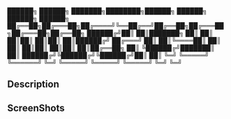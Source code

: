 ██████╗  ██████╗ ███████╗████████╗██████╗  ██████╗  ██████╗ ██████╗ 
██╔══██╗██╔═══██╗██╔════╝╚══██╔══╝██╔══██╗██╔═══██╗██╔═══██╗██╔══██╗
██████╔╝██║   ██║███████╗   ██║   ██║  ██║██║   ██║██║   ██║██████╔╝
██╔═══╝ ██║   ██║╚════██║   ██║   ██║  ██║██║   ██║██║   ██║██╔══██╗
██║     ╚██████╔╝███████║   ██║   ██████╔╝╚██████╔╝╚██████╔╝██║  ██║
╚═╝      ╚═════╝ ╚══════╝   ╚═╝   ╚═════╝  ╚═════╝  ╚═════╝ ╚═╝  ╚═╝
                                                                   
## Description

## ScreenShots
